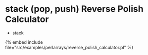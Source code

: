 # stack (pop, push) Reverse Polish Calculator

* stack

{% embed include file="src/examples/perlarrays/reverse_polish_calculator.pl" %}


